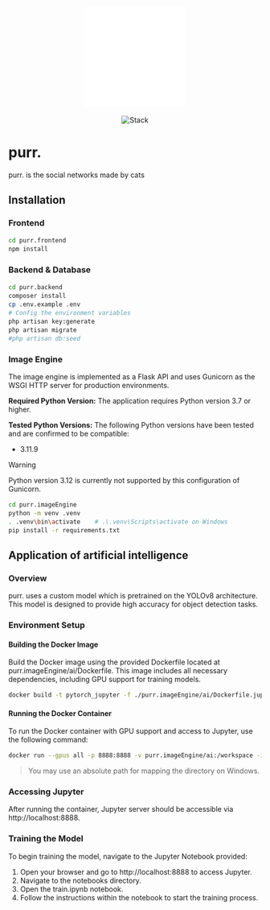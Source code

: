 <p align="center"><img src="assets/purr.logo.webp" alt="purr. Logo" width="200"></p>

<p align="center"><img src="https://skillicons.dev/icons?i=mysql,vue,laravel,flask,docker,kubernetes" alt="Stack"></p>

# purr.

purr. is the social networks made by cats

## Installation

### Frontend

```bash
cd purr.frontend
npm install
```

### Backend & Database

```bash
cd purr.backend
composer install
cp .env.example .env
# Config the environment variables
php artisan key:generate
php artisan migrate
#php artisan db:seed
```

### Image Engine

The image engine is implemented as a Flask API and uses Gunicorn as the WSGI HTTP server for production environments.

**Required Python Version:**
The application requires Python version 3.7 or higher.

**Tested Python Versions:**
The following Python versions have been tested and are confirmed to be compatible:

- 3.11.9

> [!WARNING]
> Python version 3.12 is currently not supported by this configuration of Gunicorn.

```bash
cd purr.imageEngine
python -m venv .venv
. .venv\bin\activate    # .\.venv\Scripts\activate on Windows
pip install -r requirements.txt
```

## Application of artificial intelligence

### Overview

purr. uses a custom model which is pretrained on the YOLOv8 architecture. This model is designed to provide high accuracy for object detection tasks.

### Environment Setup

#### Building the Docker Image

Build the Docker image using the provided Dockerfile located at purr.imageEngine/ai/Dockerfile. This image includes all necessary dependencies, including GPU support for training models.

```sh
docker build -t pytorch_jupyter -f ./purr.imageEngine/ai/Dockerfile.jupyter .
```

#### Running the Docker Container

To run the Docker container with GPU support and access to Jupyter, use the following command:

```sh
docker run --gpus all -p 8888:8888 -v purr.imageEngine/ai:/workspace -it pytorch_jupyter
```

> You may use an absolute path for mapping the directory on Windows.

### Accessing Jupyter

After running the container, Jupyter server should be accessible via http://localhost:8888.

### Training the Model

To begin training the model, navigate to the Jupyter Notebook provided:

1. Open your browser and go to http://localhost:8888 to access Jupyter.
2. Navigate to the notebooks directory.
3. Open the train.ipynb notebook.
4. Follow the instructions within the notebook to start the training process.
